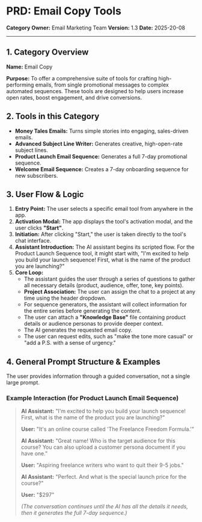 
# PRD: Email Copy Tools

**Category Owner:** Email Marketing Team
**Version:** 1.3
**Date:** 2025-20-08

---

## 1. Category Overview

**Name:** Email Copy

**Purpose:** To offer a comprehensive suite of tools for crafting high-performing emails, from single promotional messages to complex automated sequences. These tools are designed to help users increase open rates, boost engagement, and drive conversions.

## 2. Tools in this Category

- **Money Tales Emails:** Turns simple stories into engaging, sales-driven emails.
- **Advanced Subject Line Writer:** Generates creative, high-open-rate subject lines.
- **Product Launch Email Sequence:** Generates a full 7-day promotional sequence.
- **Welcome Email Sequence:** Creates a 7-day onboarding sequence for new subscribers.

## 3. User Flow & Logic

1.  **Entry Point:** The user selects a specific email tool from anywhere in the app.
2.  **Activation Modal:** The app displays the tool's activation modal, and the user clicks **"Start"**.
3.  **Initiation:** After clicking "Start," the user is taken directly to the tool's chat interface.
4.  **Assistant Introduction:** The AI assistant begins its scripted flow. For the Product Launch Sequence tool, it might start with, "I'm excited to help you build your launch sequence! First, what is the name of the product you are launching?"
5.  **Core Loop:**
    - The assistant guides the user through a series of questions to gather all necessary details (product, audience, offer, tone, key points).
    - **Project Association:** The user can assign the chat to a project at any time using the header dropdown.
    - For sequence generators, the assistant will collect information for the entire series before generating the content.
    - The user can attach a **"Knowledge Base"** file containing product details or audience personas to provide deeper context.
    - The AI generates the requested email copy.
    - The user can request edits, such as "make the tone more casual" or "add a P.S. with a sense of urgency."

## 4. General Prompt Structure & Examples

The user provides information through a guided conversation, not a single large prompt.

### Example Interaction (for Product Launch Email Sequence)

> **AI Assistant:** "I'm excited to help you build your launch sequence! First, what is the name of the product you are launching?"
>
> **User:** "It's an online course called 'The Freelance Freedom Formula.'"
>
> **AI Assistant:** "Great name! Who is the target audience for this course? You can also upload a customer persona document if you have one."
>
> **User:** "Aspiring freelance writers who want to quit their 9-5 jobs."
>
> **AI Assistant:** "Perfect. And what is the special launch price for the course?"
>
> **User:** "$297"
>
> *(The conversation continues until the AI has all the details it needs, then it generates the full 7-day sequence.)*
